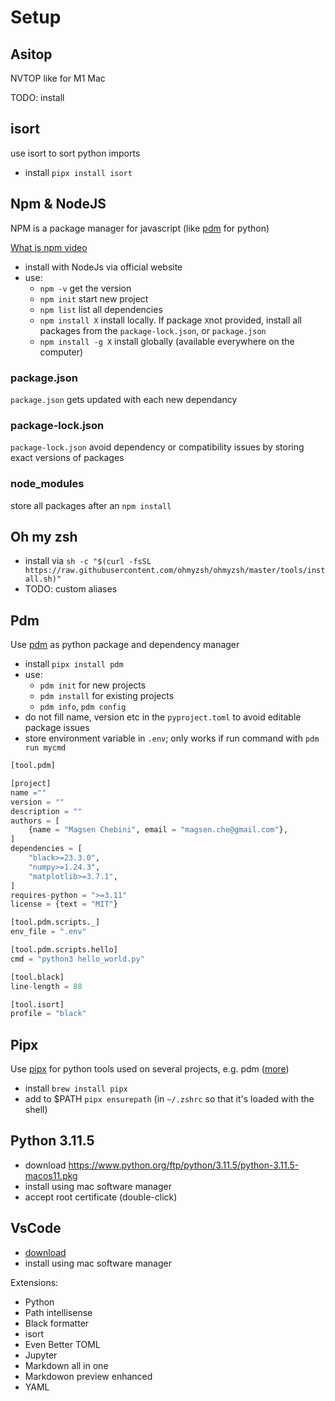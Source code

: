 # Setup

## Asitop
NVTOP like for M1 Mac

TODO: install

## isort
use isort to sort python imports
- install `pipx install isort`


## Npm & NodeJS
NPM is a package manager for javascript (like [pdm](#pdm) for python)

[What is npm video](https://www.youtube.com/watch?v=P3aKRdUyr0s)

- install with NodeJs via official website
- use:
  - `npm -v` get the version
  - `npm init` start new project
  - `npm list` list all dependencies
  - `npm install X` install locally. If package `X`not provided, install all packages from the `package-lock.json`, or `package.json`
  - `npm install -g X` install globally (available everywhere on the computer)

### package.json
`package.json` gets updated with each new dependancy

### package-lock.json
`package-lock.json` avoid dependency or compatibility issues by storing exact versions of packages

### node_modules
store all packages after an `npm install`

## Oh my zsh
- install via `sh -c "$(curl -fsSL https://raw.githubusercontent.com/ohmyzsh/ohmyzsh/master/tools/install.sh)"`
- TODO: custom aliases

## Pdm
Use [pdm](https://pdm.fming.dev/2.9/) as python package and dependency manager

- install `pipx install pdm`
- use:
    - `pdm init` for new projects
    - `pdm install` for existing projects
    - `pdm info`, `pdm config`
- do not fill name, version etc in the `pyproject.toml` to avoid editable package issues
- store environment variable in `.env`; only works if run command with `pdm run mycmd`

```python title="pyproject.toml"
[tool.pdm]

[project]
name =""
version = ""
description = ""
authors = [
    {name = "Magsen Chebini", email = "magsen.che@gmail.com"},
]
dependencies = [
    "black>=23.3.0",
    "numpy>=1.24.3",
    "matplotlib>=3.7.1",
]
requires-python = ">=3.11"
license = {text = "MIT"}

[tool.pdm.scripts._]
env_file = ".env"

[tool.pdm.scripts.hello]
cmd = "python3 hello_world.py"

[tool.black]
line-length = 88

[tool.isort]
profile = "black"
```

## Pipx
Use [pipx](https://pypa.github.io/pipx/) for python tools used on several projects, e.g. pdm ([more](https://python.land/virtual-environments/pipx))

- install `brew install pipx`
- add to $PATH `pipx ensurepath` (in `~/.zshrc` so that it's loaded with the shell)

## Python 3.11.5
- download https://www.python.org/ftp/python/3.11.5/python-3.11.5-macos11.pkg
- install using mac software manager
- accept root certificate (double-click)

## VsCode
- [download](https://code.visualstudio.com/download)
- install using mac software manager

Extensions:

- Python
- Path intellisense
- Black formatter
- isort
- Even Better TOML
- Jupyter
- Markdown all in one
- Markdowon preview enhanced
- YAML